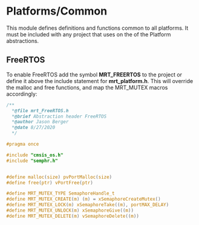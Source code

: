 # Platforms/Common  

This module defines definitions and functions common to all platforms. It must be included with any project that uses on the of the Platform abstractions.

## FreeRTOS

To enable FreeRTOS add the symbol **MRT_FREERTOS** to the project or define it above the include statement for **mrt_platform.h**. This will override the malloc and free functions, and map the MRT_MUTEX macros accordingly: 

```c
/**
  *@file mrt_FreeRTOS.h
  *@brief Abstraction header FreeRTOS
  *@author Jason Berger
  *@date 8/27/2020
  */

#pragma once

#include "cmsis_os.h"
#include "semphr.h"


#define malloc(size) pvPortMalloc(size)
#define free(ptr) vPortFree(ptr)

#define MRT_MUTEX_TYPE SemaphoreHandle_t
#define MRT_MUTEX_CREATE(m) (m) = xSemaphoreCreateMutex()
#define MRT_MUTEX_LOCK(m) xSemaphoreTake((m), portMAX_DELAY)
#define MRT_MUTEX_UNLOCK(m) xSemaphoreGive((m))
#define MRT_MUTEX_DELETE(m) vSemaphoreDelete((m))
```


